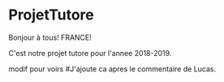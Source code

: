 # ProjetTutore

Bonjour à tous! FRANCE!

C'est notre projet tutore pour l'annee 2018-2019.

modif pour voirs 
#J'ajoute ca apres le commentaire de Lucas.
